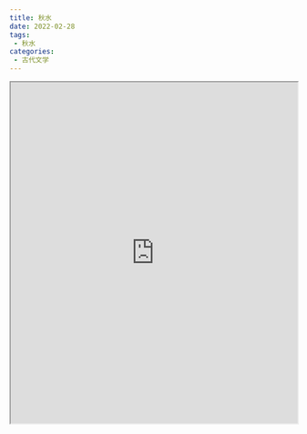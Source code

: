 ```yaml
---
title: 秋水
date: 2022-02-28
tags:
 - 秋水
categories:
 - 古代文学
---
```




<iframe src="https://study-doc.yourtools.icu/pdf/web/viewer.html?file=https://vkceyugu.cdn.bspapp.com/VKCEYUGU-e9075d72-0451-48df-afe1-d46932ae4554/e3eea6eb-2ef2-4b5b-94db-c74ab22fe465.pdf" width="100%" height="600px"></iframe>
